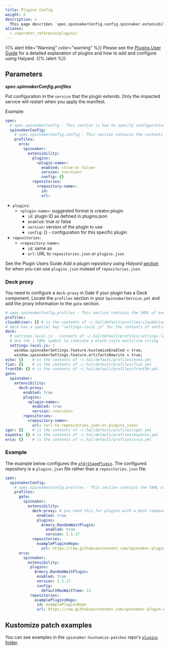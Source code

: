 ```yaml
---
title: Plugins Config
weight: 2
description: >
  This page describes `spec.spinnakerConfig.config.spinnaker.extensibility.plugins`.
aliases:
  - /operator_reference/plugins/
---
```


{{% alert title="Warning" color="warning" %}}
Please see the [Plugins User Guide](https://spinnaker.io/guides/user/plugins) for a detailed explanation of plugins and how to add and configure using Halyard.
{{% /alert %}}

## Parameters

***spec.spinnakerConfig.profiles***

Put configuration in the `service` that the plugin extends.  Only the impacted service will restart when you apply the manifest.

Example:

```yaml
spec:
  # spec.spinnakerConfig - This section is how to specify configuration spinnaker
  spinnakerConfig:
    # spec.spinnakerConfig.config - This section contains the contents of a deployment found in a halconfig .deploymentConfigurations[0]
    profiles:
      orca:
        spinnaker:
          extensibility:
            plugins:
              <plugin-name>:
                enabled: <true-or-false>
                version: <version>
                config: {}
            repositories:
              <repository-name>:
                id:
                url:
```

- `plugins`:
  - `<plugin-name>`: suggested format is creator.plugin
    - `id`: plugin ID as defined in plugins.json
    - `enabled`: true or false
    - `version`:  version of the plugin to use
    - `config`: {} - configuration for this specific plugin
- `repositories`:
  - `<repository-name>`:
    - `id`: same as <repository-name>
    - `url`: URL to `repositories.json` or `plugins.json`

See the Plugin Users Guide _Add a plugin repository using Halyard_ [section](https://spinnaker.io/guides/user/plugins/#add-a-plugin-repository-using-halyard) for when you can use `plugins.json` instead of `repositories.json`.

### Deck proxy

You need to configure a `deck-proxy` in Gate if your plugin has a Deck component. Locate the `profiles` section in your `SpinnakerService.yml` and add the proxy information to the `gate` section.

 ```yaml
 # spec.spinnakerConfig.profiles - This section contains the YAML of each service's profile
profiles:
 clouddriver: {} # is the contents of ~/.hal/default/profiles/clouddriver.yml
 # deck has a special key "settings-local.js" for the contents of settings-local.js
 deck:
   # settings-local.js - contents of ~/.hal/default/profiles/settings-local.js
   # Use the | YAML symbol to indicate a block-style multiline string
   settings-local.js: |
     window.spinnakerSettings.feature.kustomizeEnabled = true;
     window.spinnakerSettings.feature.artifactsRewrite = true;
 echo: {}    # is the contents of ~/.hal/default/profiles/echo.yml
 fiat: {}    # is the contents of ~/.hal/default/profiles/fiat.yml
 front50: {} # is the contents of ~/.hal/default/profiles/front50.yml
 gate:
   spinnaker:
     extensibility:
       deck-proxy:
         enabled: true
         plugins:
           <plugin-name>:
             enabled: true
             version: <version>
         repositories:
           <repository-name>:
             url: <url-to-repositories.json-or-plugins.json>
 igor: {}    # is the contents of ~/.hal/default/profiles/igor.yml
 kayenta: {} # is the contents of ~/.hal/default/profiles/kayenta.yml
 orca: {}    # is the contents of ~/.hal/default/profiles/orca.yml
```

### Example

The example below configures the [`pf4jStagePlugin`](https://github.com/spinnaker-plugin-examples/pf4jStagePlugin). The configured repository is a `plugins.json` file rather than a `repositories.json` file.

```yaml
spec:
  spinnakerConfig:
    # spec.spinnakerConfig.profiles - This section contains the YAML of each service's profile
    profiles:
      gate:
        spinnaker:
          extensibility:
            deck-proxy: # you need this for plugins with a Deck component
              enabled: true
              plugins:
                Armory.RandomWaitPlugin:
                  enabled: true
                  version: 1.1.17
            repositories:
              examplePluginsRepo:
                url: https://raw.githubusercontent.com/spinnaker-plugin-examples/examplePluginRepository/master/plugins.json
      orca:
        spinnaker:
          extensibility:
           plugins:
             Armory.RandomWaitPlugin:
              enabled: true
              version: 1.1.17
              config:
                defaultMaxWaitTime: 15
           repositories:
             examplePluginsRepo:
              id: examplePluginsRepo
              url: https://raw.githubusercontent.com/spinnaker-plugin-examples/examplePluginRepository/master/plugins.json
```

## Kustomize patch examples

You can see examples in the `spinnaker-kustomize-patches` repo's [`plugins` folder](https://github.com/armory/spinnaker-kustomize-patches/tree/master/plugins). 